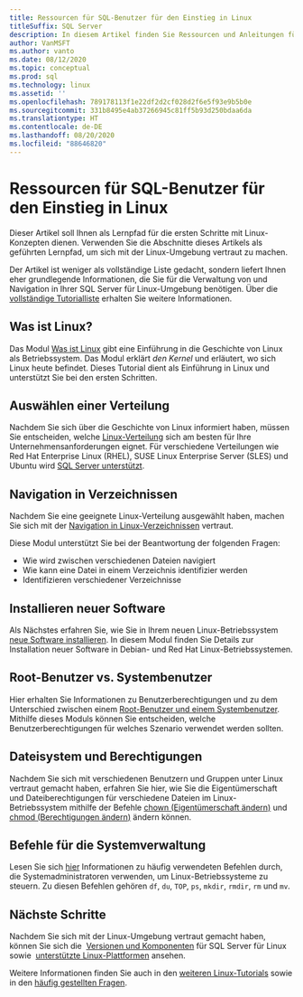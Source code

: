 ```yaml
---
title: Ressourcen für SQL-Benutzer für den Einstieg in Linux
titleSuffix: SQL Server
description: In diesem Artikel finden Sie Ressourcen und Anleitungen für SQL Server-Benutzer, die Linux neu verwenden.
author: VanMSFT
ms.author: vanto
ms.date: 08/12/2020
ms.topic: conceptual
ms.prod: sql
ms.technology: linux
ms.assetid: ''
ms.openlocfilehash: 789178113f1e22df2d2cf028d2f6e5f93e9b5b0e
ms.sourcegitcommit: 331b8495e4ab37266945c81ff5b93d250bdaa6da
ms.translationtype: HT
ms.contentlocale: de-DE
ms.lasthandoff: 08/20/2020
ms.locfileid: "88646820"
---
```

# <a name="new-to-linux-resources-for-sql-users"></a>Ressourcen für SQL-Benutzer für den Einstieg in Linux

Dieser Artikel soll Ihnen als Lernpfad für die ersten Schritte mit Linux-Konzepten dienen. Verwenden Sie die Abschnitte dieses Artikels als geführten Lernpfad, um sich mit der Linux-Umgebung vertraut zu machen.

Der Artikel ist weniger als vollständige Liste gedacht, sondern liefert Ihnen eher grundlegende Informationen, die Sie für die Verwaltung von und Navigation in Ihrer SQL Server für Linux-Umgebung benötigen. Über die [vollständige Tutorialliste](https://www.linux.org/forums/linux-beginner-tutorials.123/) erhalten Sie weitere Informationen. 

## <a name="what-is-linux"></a>Was ist Linux?

Das Modul [Was ist Linux](https://www.linux.org/threads/what-is-linux.4106/) gibt eine Einführung in die Geschichte von Linux als Betriebssystem. Das Modul erklärt *den Kernel* und erläutert, wo sich Linux heute befindet. Dieses Tutorial dient als Einführung in Linux und unterstützt Sie bei den ersten Schritten. 

## <a name="select-a-distribution"></a>Auswählen einer Verteilung

Nachdem Sie sich über die Geschichte von Linux informiert haben, müssen Sie entscheiden, welche [Linux-Verteilung](https://www.linux.org/threads/selecting-a-linux-distribution.4117/) sich am besten für Ihre Unternehmensanforderungen eignet. Für verschiedene Verteilungen wie Red Hat Enterprise Linux (RHEL), SUSE Linux Enterprise Server (SLES) und Ubuntu wird [SQL Server unterstützt](sql-server-linux-release-notes-2019.md#supported-platforms).


## <a name="get-around-directories"></a>Navigation in Verzeichnissen

Nachdem Sie eine geeignete Linux-Verteilung ausgewählt haben, machen Sie sich mit der [Navigation in Linux-Verzeichnissen](https://www.linux.org/threads/getting-around-in-linux-directories.4120/) vertraut.

Diese Modul unterstützt Sie bei der Beantwortung der folgenden Fragen:

- Wie wird zwischen verschiedenen Dateien navigiert 
- Wie kann eine Datei in einem Verzeichnis identifizier werden
- Identifizieren verschiedener Verzeichnisse 


## <a name="install-new-software"></a>Installieren neuer Software 

Als Nächstes erfahren Sie, wie Sie in Ihrem neuen Linux-Betriebssystem [neue Software installieren](https://www.linux.org/threads/installing-new-software-debian-red-hat-slackware.4119/). In diesem Modul finden Sie Details zur Installation neuer Software in Debian- und Red Hat Linux-Betriebssystemen. 


## <a name="root-versus-system-user"></a>Root-Benutzer vs. Systembenutzer

Hier erhalten Sie Informationen zu Benutzerberechtigungen und zu dem Unterschied zwischen einem [Root-Benutzer und einem Systembenutzer](https://www.linux.org/threads/when-to-work-as-root-when-to-work-as-a-system-user.4136/). Mithilfe dieses Moduls können Sie entscheiden, welche Benutzerberechtigungen für welches Szenario verwendet werden sollten. 

## <a name="file-system-and-permissions"></a>Dateisystem und Berechtigungen

Nachdem Sie sich mit verschiedenen Benutzern und Gruppen unter Linux vertraut gemacht haben, erfahren Sie hier, wie Sie die Eigentümerschaft und Dateiberechtigungen für verschiedene Dateien im Linux-Betriebssystem mithilfe der Befehle [chown (Eigentümerschaft ändern)](https://www.linux.org/threads/file-permisions-chown.4125/) und [chmod (Berechtigungen ändern)](https://www.linux.org/threads/file-permissions-chmod.4124) ändern können. 


## <a name="commands-for-system-administration"></a>Befehle für die Systemverwaltung

Lesen Sie sich [hier](https://www.linux.org/threads/commands-for-system-administration.4126/) Informationen zu häufig verwendeten Befehlen durch, die Systemadministratoren verwenden, um Linux-Betriebssysteme zu steuern. Zu diesen Befehlen gehören `df`, `du`, `TOP`, `ps`, `mkdir`, `rmdir`, `rm` und `mv`. 


## <a name="next-steps"></a>Nächste Schritte

Nachdem Sie sich mit der Linux-Umgebung vertraut gemacht haben, können Sie sich die  [Versionen und Komponenten](sql-server-linux-editions-and-components-2019.md) für SQL Server für Linux sowie  [unterstützte Linux-Plattformen](sql-server-linux-release-notes-2019.md) ansehen. 

Weitere Informationen finden Sie auch in den [weiteren Linux-Tutorials](https://www.linux.org/forums/linux-beginner-tutorials.123/) sowie in den [häufig gestellten Fragen](sql-server-linux-faq.md).
